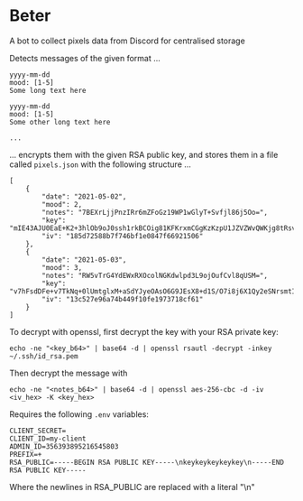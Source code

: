 # Beter

A bot to collect pixels data from Discord for centralised storage

Detects messages of the given format ...

```
yyyy-mm-dd
mood: [1-5]
Some long text here

yyyy-mm-dd
mood: [1-5]
Some other long text here

...
```

... encrypts them with the given RSA public key, and stores them in a file called `pixels.json` with the following structure ...

```
[
	{
		"date": "2021-05-02",
		"mood": 2,
		"notes": "7BEXrLjjPnzIRr6mZFoGz19WP1wGlyT+Svfjl86j5Oo=",
		"key": "mIE43AJU0EaE+K2+3hlOb9oJ0ssh1rkBCOig81KFKrxmCGgKzKzpU1JZVZWvQWKjg8tRsvwDyAfGaN9I961InzmqiNjmvrIPOqrjzT9/Nn52gC2mMfUDRzYHLo+OVzT6r2AWjEH8yBvq9RJUy1q/IrKq/prPlcSB+XjH+QvdKNeUHHhx1X4ei1VMH6cRq2B2nFXPF61/XcgSmV+PuenORP+f4rKE21eOKT8ipnP75VV2ewA68O1Q4t1jakteGSgUvdMzGDqUKGtS04rmdzz6Ou9HKbK/aDaZ2iTEkGOugslIakj73Jn7brWZO7ZbsReOgqglu6LUAV04y2vaqB7t1A==",
		"iv": "185d72588b7f746bf1e0847f66921506"
	},
	{
		"date": "2021-05-03",
		"mood": 3,
		"notes": "RW5vTrG4YdEWxRXOcolNGKdwlpd3L9ojOufCvl8qUSM=",
		"key": "v7hFsdDFe+v7TkNq+0lUmtglxM+aSdYJyeOAsO6G9JEsX8+d1S/O7i8j6X1Qy2eSNrsmtIVsbn3WALSY/QThRs2k0fYvqddB970uirYGHfYKaUJGezv8ukxBWRAYyH1RSLPiSRVMo+LpM7g/pzLEm4xLeyFq64IRtLCuHekopgpuiwVjjNqRmIYS9w59TfOff3mgmjlUPLSip54S+LkRO9livVDQZEDMHtCFN18wehMdr11Zw35CeLYLkoI/y+a7NhLnNbE6r1VUJviZ7c2frgSCXm5+90DduLbuh4Qpt/AtjLrVd8SW2LW4ZL61oKnSLwpM4fXSLEJm9NTxpuZv3Q==",
		"iv": "13c527e96a74b449f10fe1973718cf61"
	}
]
```

To decrypt with openssl, first decrypt the key with your RSA private key:

`echo -ne "<key_b64>" | base64 -d | openssl rsautl -decrypt -inkey ~/.ssh/id_rsa.pem`

Then decrypt the message with

`echo -ne "<notes_b64>" | base64 -d | openssl aes-256-cbc -d -iv <iv_hex> -K <key_hex>`


Requires the following `.env` variables:

```
CLIENT_SECRET=
CLIENT_ID=my-client
ADMIN_ID=356393895216545803
PREFIX=+
RSA_PUBLIC=-----BEGIN RSA PUBLIC KEY-----\nkeykeykeykeykey\n-----END RSA PUBLIC KEY-----
```

Where the newlines in RSA_PUBLIC are replaced with a literal "\\n"
